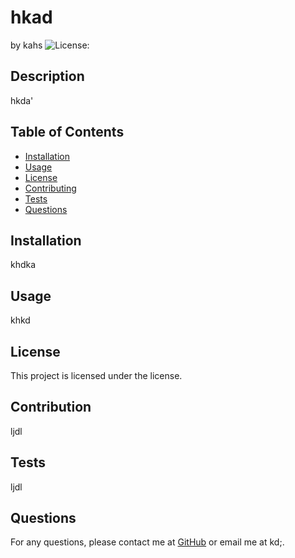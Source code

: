 # hkad
  by kahs
 ![License:](https://img.shields.io/badge/license-undefined-blue.svg)
 
  ## Description
  hkda'
  
  ## Table of Contents
  - [Installation](#installation)
  - [Usage](#usage)
  - [License](#license)
  - [Contributing](#contributing)
  - [Tests](#tests)
  - [Questions](#questions)
  
  ## Installation
  khdka
  
  ## Usage
  khkd
  
  ## License
This project is licensed under the []() license.
  
  ## Contribution
  ljdl
  
  ## Tests
  ljdl
  
  ## Questions
  For any questions, please contact me at [GitHub](https://github.com/undefined) or email me at kd;.
  
